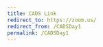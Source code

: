 ```yaml
---
title: CADS Link
redirect_to: https://zoom.us/
redirect_from: /CADSDay1
permalink: /CADSDay1
---
```

